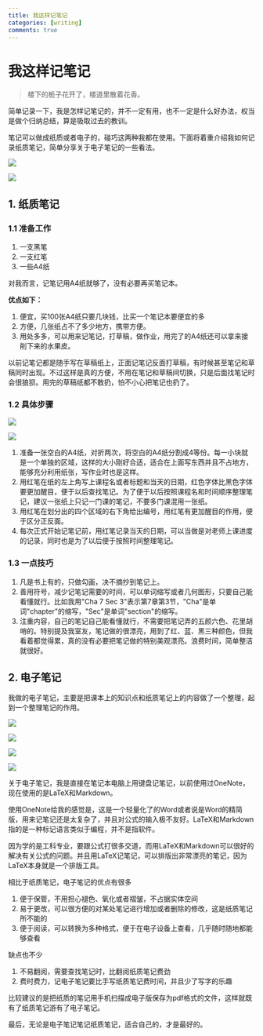 ```yaml
---
title: 我这样记笔记
categories: [writing]
comments: true
---
```


# 我这样记笔记

> 楼下的栀子花开了，楼道里散着花香。

简单记录一下，我是怎样记笔记的，并不一定有用，也不一定是什么好办法，权当是做个归纳总结，算是吸取过去的教训。

笔记可以做成纸质或者电子的，碰巧这两种我都在使用。下面将着重介绍我如何记录纸质笔记，简单分享关于电子笔记的一些看法。

![](D:\Git\QLX\assets\2022-05-18\mindmap.png)

<img src="{{ '/assets/2022-05-18/mindmap.png' | relative_url }}">

## 1. 纸质笔记

### 1.1 准备工作

1. 一支黑笔
2. 一支红笔
3. 一些A4纸

对我而言，记笔记用A4纸就够了，没有必要再买笔记本。

**优点如下：**

1. 便宜，买100张A4纸只要几块钱，比买一个笔记本要便宜的多
2. 方便，几张纸占不了多少地方，携带方便。
3. 用处多多，可以用来记笔记，打草稿，做作业，用完了的A4纸还可以拿来接削下来的水果皮。

以前记笔记都是随手写在草稿纸上，正面记笔记反面打草稿，有时候甚至笔记和草稿同时出现。不过这样是真的方便，不用在笔记和草稿间切换，只是后面找笔记时会很狼狈。用完的草稿纸都不敢扔，怕不小心把笔记也扔了。

### 1.2 具体步骤

![](D:\Git\QLX\assets\2022-05-18\note.drawio.png)

<img src="{{ '/assets/2022-05-18/note.drawio.png' | relative_url }}">

1. 准备一张空白的A4纸，对折两次，将空白的A4纸分割成4等份。每一小块就是一个单独的区域，这样的大小刚好合适，适合在上面写东西并且不占地方，能够充分利用纸张，写作业时也是这样。
2. 用红笔在纸的左上角写上课程名或者标题和当天的日期，红色字体比黑色字体要更加醒目，便于以后查找笔记。为了便于以后按照课程名和时间顺序整理笔记，建议一张纸上只记一门课的笔记，不要多门课混用一张纸。
3. 用红笔在划分出的四个区域的右下角给出编号，用红笔有更加醒目的作用，便于区分正反面。
4. 每次正式开始记笔记前，用红笔记录当天的日期，可以当做是对老师上课进度的记录，同时也是为了以后便于按照时间整理笔记。

### 1.3 一点技巧

1. 凡是书上有的，只做勾画，决不摘抄到笔记上。
2. 善用符号，减少记笔记需要的时间，可以单词缩写或者几何图形，只要自己能看懂就行。比如我用"Cha 7 Sec 3"表示第7章第3节，"Cha"是单词"chapter"的缩写，"Sec"是单词"section"的缩写。
3. 注重内容，自己的笔记自己能看懂就行，不需要把笔记弄的五颜六色、花里胡哨的。特别提及我室友，笔记做的很漂亮，用到了红、蓝、黑三种颜色，但我看着都觉得累，真的没有必要把笔记做的特别美观漂亮。浪费时间，简单整洁就很好。

## 2. 电子笔记

我做的电子笔记，主要是把课本上的知识点和纸质笔记上的内容做了一个整理，起到一个整理笔记的作用。

![](D:\Git\QLX\assets\2022-05-18\02.png)

<img src="{{ '/assets/2022-05-18/02.png' | relative_url }}">

![](D:\Git\QLX\assets\2022-05-18\03.png)

<img src="{{ '/assets/2022-05-18/03.png' | relative_url }}">

关于电子笔记，我是直接在笔记本电脑上用键盘记笔记，以前使用过OneNote，现在使用的是LaTeX和Markdown。

使用OneNote给我的感觉是，这是一个轻量化了的Word或者说是Word的精简版，用来记笔记还是太复杂了，并且对公式的输入极不友好。LaTeX和Markdown指的是一种标记语言类似于编程，并不是指软件。

因为学的是工科专业，要跟公式打很多交道，而用LaTeX和Markdown可以很好的解决有关公式的问题。并且用LaTeX记笔记，可以排版出非常漂亮的笔记，因为LaTeX本身就是一个排版工具。

相比于纸质笔记，电子笔记的优点有很多

1. 便于保管，不用担心褪色、氧化或者褶皱，不占据实体空间
2. 易于更改，可以很方便的对某处笔记进行增加或者删除的修改，这是纸质笔记所不能的
3. 便于阅读，可以转换为多种格式，便于在电子设备上查看，几乎随时随地都能够查看

缺点也不少

1. 不易翻阅，需要查找笔记时，比翻阅纸质笔记费劲
2. 费时费力，记电子笔记要比手写纸质笔记费时间，并且少了写字的乐趣

比较建议的是把纸质的笔记用手机扫描成电子版保存为pdf格式的文件，这样就既有了纸质笔记游有了电子笔记。

最后，无论是电子笔记笔记纸质笔记，适合自己的，才是最好的。